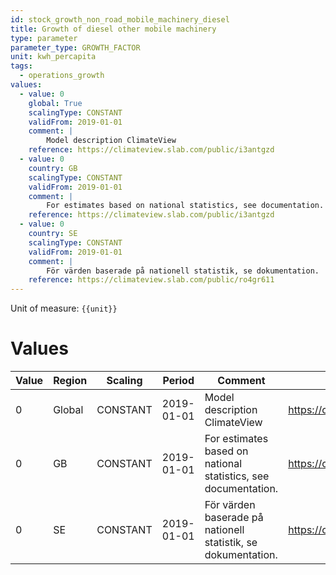```yaml
---
id: stock_growth_non_road_mobile_machinery_diesel
title: Growth of diesel other mobile machinery
type: parameter
parameter_type: GROWTH_FACTOR
unit: kwh_percapita
tags:
  - operations_growth
values:
  - value: 0
    global: True
    scalingType: CONSTANT
    validFrom: 2019-01-01
    comment: |
        Model description ClimateView
    reference: https://climateview.slab.com/public/i3antgzd
  - value: 0
    country: GB
    scalingType: CONSTANT
    validFrom: 2019-01-01
    comment: |
        For estimates based on national statistics, see documentation.
    reference: https://climateview.slab.com/public/i3antgzd
  - value: 0
    country: SE
    scalingType: CONSTANT
    validFrom: 2019-01-01
    comment: |
        För värden baserade på nationell statistik, se dokumentation.
    reference: https://climateview.slab.com/public/ro4gr611
---
```



Unit of measure: `{{unit}}`


# Values


| Value | Region | Scaling | Period | Comment | Reference |
|-------|--------|---------|--------|---------|-----------|
| 0 | Global | CONSTANT | 2019-01-01 | Model description ClimateView | https://climateview.slab.com/public/i3antgzd |
| 0 | GB | CONSTANT | 2019-01-01 | For estimates based on national statistics, see documentation. | https://climateview.slab.com/public/i3antgzd |
| 0 | SE | CONSTANT | 2019-01-01 | För värden baserade på nationell statistik, se dokumentation. | https://climateview.slab.com/public/ro4gr611 |



